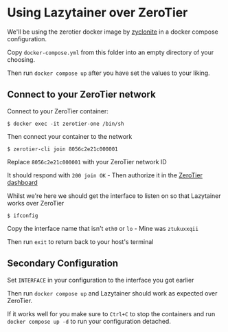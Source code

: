 # Using Lazytainer over ZeroTier

We'll be using the zerotier docker image by [zyclonite](https://github.com/zyclonite/zerotier-docker) in a docker compose configuration.

Copy `docker-compose.yml` from this folder into an empty directory of your choosing. 

Then run `docker compose up` after you have set the values to your liking.


## Connect to your ZeroTier network

Connect to your ZeroTier container:

```console
$ docker exec -it zerotier-one /bin/sh
```

Then connect your container to the network

```console
$ zerotier-cli join 8056c2e21c000001
```

Replace `8056c2e21c000001` with your ZeroTier network ID

It should respond with `200 join OK` - Then authorize it in the [ZeroTier dashboard](https://my.zerotier.com/)

Whilst we're here we should get the interface to listen on so that Lazytainer works over ZeroTier

```console
$ ifconfig
```

Copy the interface name that isn't `eth0` or `lo` - Mine was `ztukuxxqii`

Then run `exit` to return back to your host's terminal



## Secondary Configuration

Set `INTERFACE` in your configuration to the interface you got earlier

Then run `docker compose up` and Lazytainer should work as expected over ZeroTier.

If it works well for you make sure to `Ctrl+C` to stop the containers and run `docker compose up -d` to run your configuration detached.